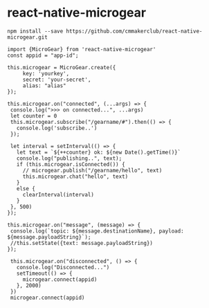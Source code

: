 # react-native-microgear

    npm install --save https://github.com/cmmakerclub/react-native-microgear.git
    
    import {MicroGear} from 'react-native-microgear'
    const appid = "app-id";
    
    this.microgear = MicroGear.create({
         key: 'yourkey',
         secret: 'your-secret',
         alias: "alias"
    });
    
    this.microgear.on("connected", (...args) => {
     console.log(">>> on connected...", ...args)
     let counter = 0
     this.microgear.subscribe("/gearname/#").then(() => {
       console.log('subscribe..')
     });
     
     let interval = setInterval(() => {
       let text = `${++counter} ok: ${new Date().getTime()}`
       console.log("publishing..", text);
       if (this.microgear.isConnected()) {
         // microgear.publish("/gearname/hello", text)
         this.microgear.chat("hello", text)
       }
       else {
         clearInterval(interval)
       }
     }, 500)
    });
   
    this.microgear.on("message", (message) => {
     console.log(`topic: ${message.destinationName}, payload: ${message.payloadString}`);
     //this.setState({text: message.payloadString})
    });
   
     this.microgear.on("disconnected", () => {
       console.log("Disconnected...")
       setTimeout(() => {
         microgear.connect(appid)
       }, 2000)
     })
     microgear.connect(appid)

